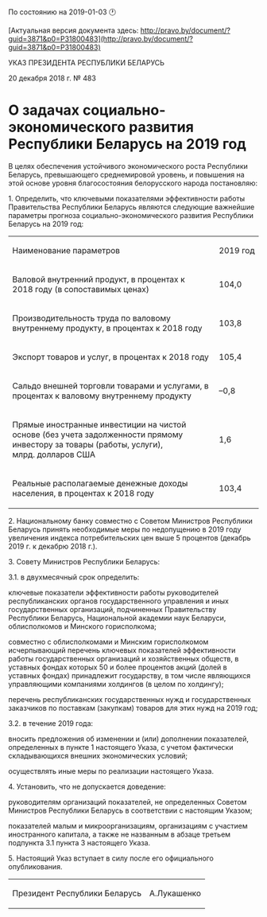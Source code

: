 По состоянию на 2019-01-03 &#x1F550;

[Актуальная версия документа здесь: http://pravo.by/document/?guid=3871&p0=P31800483](http://pravo.by/document/?guid=3871&p0=P31800483)

<p>УКАЗ ПРЕЗИДЕНТА РЕСПУБЛИКИ БЕЛАРУСЬ</p>
<p>20 декабря 2018 г. № 483</p>
<h1>О задачах социально-экономического развития Республики Беларусь на 2019 год</h1>
<p>В целях обеспечения устойчивого экономического роста Республики Беларусь, превышающего среднемировой уровень, и повышения на этой основе уровня благосостояния белорусского народа постановляю:</p>
<p>1. Определить, что ключевыми показателями эффективности работы Правительства Республики Беларусь являются следующие важнейшие параметры прогноза социально-экономического развития Республики Беларусь на 2019 год:</p>
<p></p>
<table>
<tr>
<td><p>Наименование параметров</p></td>
<td><p>2019 год</p></td>
</tr>
<tr>
<td><p>Валовой внутренний продукт, в процентах к 2018 году (в сопоставимых ценах)</p></td>
<td><p>104,0</p></td>
</tr>
<tr>
<td><p>Производительность труда по валовому внутреннему продукту, в процентах к 2018 году</p></td>
<td><p>103,8</p></td>
</tr>
<tr>
<td><p>Экспорт товаров и услуг, в процентах к 2018 году</p></td>
<td><p>105,4</p></td>
</tr>
<tr>
<td><p>Сальдо внешней торговли товарами и услугами, в процентах к валовому внутреннему продукту</p></td>
<td><p>–0,8</p></td>
</tr>
<tr>
<td><p>Прямые иностранные инвестиции на чистой основе (без учета задолженности прямому инвестору за товары (работы, услуги), млрд. долларов США</p></td>
<td><p>1,6</p></td>
</tr>
<tr>
<td><p>Реальные располагаемые денежные доходы населения, в процентах к 2018 году</p></td>
<td><p>103,4</p></td>
</tr>
</table>
<p></p>
<p>2. Национальному банку совместно с Советом Министров Республики Беларусь принять необходимые меры по недопущению в 2019 году увеличения индекса потребительских цен выше 5 процентов (декабрь 2019 г. к декабрю 2018 г.).</p>
<p>3. Совету Министров Республики Беларусь:</p>
<p>3.1. в двухмесячный срок определить:</p>
<p>ключевые показатели эффективности работы руководителей республиканских органов государственного управления и иных государственных организаций, подчиненных Правительству Республики Беларусь, Национальной академии наук Беларуси, облисполкомов и Минского горисполкома;</p>
<p>совместно с облисполкомами и Минским горисполкомом исчерпывающий перечень ключевых показателей эффективности работы государственных организаций и хозяйственных обществ, в уставных фондах которых 50 и более процентов акций (долей в уставных фондах) принадлежит государству, в том числе являющихся управляющими компаниями холдингов (в целом по холдингу);</p>
<p>перечень республиканских государственных нужд и государственных заказчиков по поставкам (закупкам) товаров для этих нужд на 2019 год;</p>
<p>3.2. в течение 2019 года:</p>
<p>вносить предложения об изменении и (или) дополнении показателей, определенных в пункте 1 настоящего Указа, с учетом фактически складывающихся внешних экономических условий;</p>
<p>осуществлять иные меры по реализации настоящего Указа.</p>
<p>4. Установить, что не допускается доведение:</p>
<p>руководителям организаций показателей, не определенных Советом Министров Республики Беларусь в соответствии с настоящим Указом;</p>
<p>показателей малым и микроорганизациям, организациям с участием иностранного капитала, а также не названным в абзаце третьем подпункта 3.1 пункта 3 настоящего Указа.</p>
<p>5. Настоящий Указ вступает в силу после его официального опубликования.</p>
<p></p>
<table><tr>
<td><p>Президент Республики Беларусь</p></td>
<td><p>А.Лукашенко</p></td>
</tr></table>
<p></p>